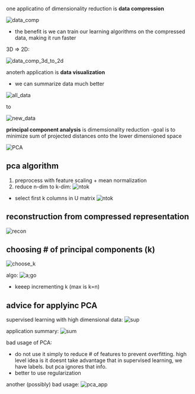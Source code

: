 
one applicatino of dimensionality reduction is **data compression**

![data_comp](https://i.gyazo.com/6bd9d995760b9c32d5b0285dbe01e777.png)
  - the benefit is we can train our learning algorithms on the compressed data, making it run faster
  
3D => 2D:

![data_comp_3d_to_2d](https://i.gyazo.com/2a7eedf55ab0fed9e2daa0a451234a33.png)

anoterh application is **data visualization**
  - we can summarize data much better
  
![all_data](https://i.gyazo.com/d5133e798be340903ea7069b4cbfb3dc.png)

to

![new_data](https://i.gyazo.com/faae2b7e9ff7e09b358c05ac859413a8.png)

**principal component analysis** is dimemsionality reduction
  -goal is to minimize sum of projected distances onto the lower dimensioned space
  
![PCA](https://i.gyazo.com/3f775f756d5578b01eb50c598095ff6d.png)


## pca algorithm

1. preprocess with feature scaling + mean normalization
2. reduce n-dim to k-dim:
  ![ntok](https://i.gyazo.com/63ae596e92ac029bff897c0273f1448f.png)
  - select first k columns in U matrix
  ![ntok](https://i.gyazo.com/347bf77b122358cce41e5ff9930f9942.png)
  
## reconstruction from compressed representation

![recon](https://i.gyazo.com/b8612a9d50355192e54221879923c3e4.png)

## choosing # of principal components (k)

![choose_k](https://i.gyazo.com/a4fb2e11f6118c226abf769bb8732aac.png)

algo:
![a;go](https://i.gyazo.com/d065dae5f540897b878f516f3bf062c2.png)
  - keeep incrementing k (max is k=n)

## advice for applyinc PCA

supervised learning with high dimensional data:
![sup](https://i.gyazo.com/f944efa6f59178bbc1fbb41fef6346f1.png)

application summary:
![sum](https://i.gyazo.com/942ebaa84e5cf61e46920e94413a1103.png)

bad usage of PCA:
  - do not use it simply to reduce # of features to prevent overfitting. high level idea is it doesnt take advantage that in supervised learning, we have labels. but pca ignores that info. 
  - better to use regularization
  
another (possibly) bad usage:
![pca_app](https://i.gyazo.com/b0f38f9fedb293ef07e5ccc620848981.png)


